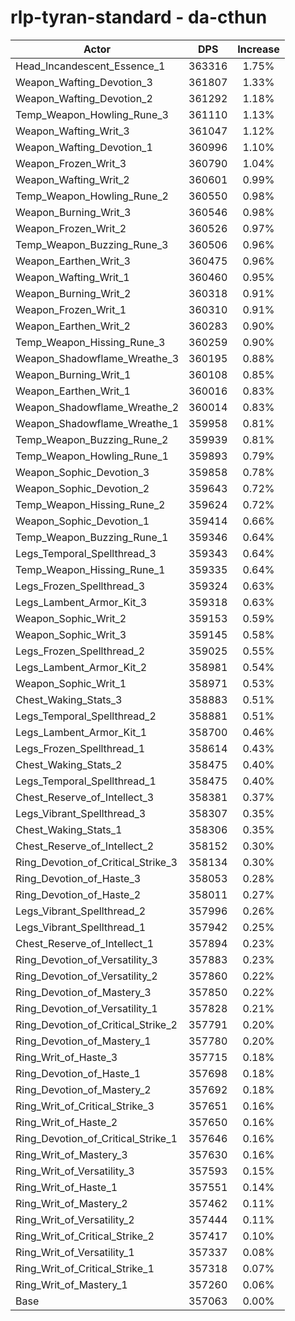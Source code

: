 # rlp-tyran-standard - da-cthun
| Actor | DPS | Increase |
|---|:---:|:---:|
|Head_Incandescent_Essence_1|363316|1.75%|
|Weapon_Wafting_Devotion_3|361807|1.33%|
|Weapon_Wafting_Devotion_2|361292|1.18%|
|Temp_Weapon_Howling_Rune_3|361110|1.13%|
|Weapon_Wafting_Writ_3|361047|1.12%|
|Weapon_Wafting_Devotion_1|360996|1.10%|
|Weapon_Frozen_Writ_3|360790|1.04%|
|Weapon_Wafting_Writ_2|360601|0.99%|
|Temp_Weapon_Howling_Rune_2|360550|0.98%|
|Weapon_Burning_Writ_3|360546|0.98%|
|Weapon_Frozen_Writ_2|360526|0.97%|
|Temp_Weapon_Buzzing_Rune_3|360506|0.96%|
|Weapon_Earthen_Writ_3|360475|0.96%|
|Weapon_Wafting_Writ_1|360460|0.95%|
|Weapon_Burning_Writ_2|360318|0.91%|
|Weapon_Frozen_Writ_1|360310|0.91%|
|Weapon_Earthen_Writ_2|360283|0.90%|
|Temp_Weapon_Hissing_Rune_3|360259|0.90%|
|Weapon_Shadowflame_Wreathe_3|360195|0.88%|
|Weapon_Burning_Writ_1|360108|0.85%|
|Weapon_Earthen_Writ_1|360016|0.83%|
|Weapon_Shadowflame_Wreathe_2|360014|0.83%|
|Weapon_Shadowflame_Wreathe_1|359958|0.81%|
|Temp_Weapon_Buzzing_Rune_2|359939|0.81%|
|Temp_Weapon_Howling_Rune_1|359893|0.79%|
|Weapon_Sophic_Devotion_3|359858|0.78%|
|Weapon_Sophic_Devotion_2|359643|0.72%|
|Temp_Weapon_Hissing_Rune_2|359624|0.72%|
|Weapon_Sophic_Devotion_1|359414|0.66%|
|Temp_Weapon_Buzzing_Rune_1|359346|0.64%|
|Legs_Temporal_Spellthread_3|359343|0.64%|
|Temp_Weapon_Hissing_Rune_1|359335|0.64%|
|Legs_Frozen_Spellthread_3|359324|0.63%|
|Legs_Lambent_Armor_Kit_3|359318|0.63%|
|Weapon_Sophic_Writ_2|359153|0.59%|
|Weapon_Sophic_Writ_3|359145|0.58%|
|Legs_Frozen_Spellthread_2|359025|0.55%|
|Legs_Lambent_Armor_Kit_2|358981|0.54%|
|Weapon_Sophic_Writ_1|358971|0.53%|
|Chest_Waking_Stats_3|358883|0.51%|
|Legs_Temporal_Spellthread_2|358881|0.51%|
|Legs_Lambent_Armor_Kit_1|358700|0.46%|
|Legs_Frozen_Spellthread_1|358614|0.43%|
|Chest_Waking_Stats_2|358475|0.40%|
|Legs_Temporal_Spellthread_1|358475|0.40%|
|Chest_Reserve_of_Intellect_3|358381|0.37%|
|Legs_Vibrant_Spellthread_3|358307|0.35%|
|Chest_Waking_Stats_1|358306|0.35%|
|Chest_Reserve_of_Intellect_2|358152|0.30%|
|Ring_Devotion_of_Critical_Strike_3|358134|0.30%|
|Ring_Devotion_of_Haste_3|358053|0.28%|
|Ring_Devotion_of_Haste_2|358011|0.27%|
|Legs_Vibrant_Spellthread_2|357996|0.26%|
|Legs_Vibrant_Spellthread_1|357942|0.25%|
|Chest_Reserve_of_Intellect_1|357894|0.23%|
|Ring_Devotion_of_Versatility_3|357883|0.23%|
|Ring_Devotion_of_Versatility_2|357860|0.22%|
|Ring_Devotion_of_Mastery_3|357850|0.22%|
|Ring_Devotion_of_Versatility_1|357828|0.21%|
|Ring_Devotion_of_Critical_Strike_2|357791|0.20%|
|Ring_Devotion_of_Mastery_1|357780|0.20%|
|Ring_Writ_of_Haste_3|357715|0.18%|
|Ring_Devotion_of_Haste_1|357698|0.18%|
|Ring_Devotion_of_Mastery_2|357692|0.18%|
|Ring_Writ_of_Critical_Strike_3|357651|0.16%|
|Ring_Writ_of_Haste_2|357650|0.16%|
|Ring_Devotion_of_Critical_Strike_1|357646|0.16%|
|Ring_Writ_of_Mastery_3|357630|0.16%|
|Ring_Writ_of_Versatility_3|357593|0.15%|
|Ring_Writ_of_Haste_1|357551|0.14%|
|Ring_Writ_of_Mastery_2|357462|0.11%|
|Ring_Writ_of_Versatility_2|357444|0.11%|
|Ring_Writ_of_Critical_Strike_2|357417|0.10%|
|Ring_Writ_of_Versatility_1|357337|0.08%|
|Ring_Writ_of_Critical_Strike_1|357318|0.07%|
|Ring_Writ_of_Mastery_1|357260|0.06%|
|Base|357063|0.00%|

